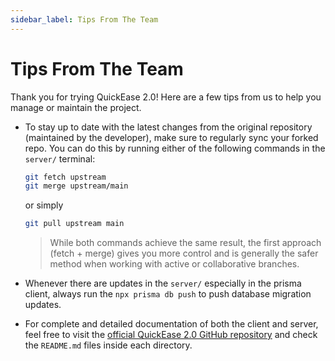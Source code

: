 ```yaml
---
sidebar_label: Tips From The Team
---
```


# Tips From The Team

Thank you for trying QuickEase 2.0! Here are a few tips from us to help you manage or maintain the project.

- To stay up to date with the latest changes from the original repository (maintained by the developer), make sure to regularly sync your forked repo. You can do this by running either of the following commands in the `server/` terminal:

  ```bash
  git fetch upstream
  git merge upstream/main
  ```

  or simply

  ```bash
  git pull upstream main
  ```

  > While both commands achieve the same result, the first approach (fetch + merge) gives you more control and is generally the safer method when working with active or collaborative branches.

- Whenever there are updates in the `server/` especially in the prisma client, always run the `npx prisma db push` to push database migration updates.

- For complete and detailed documentation of both the client and server, feel free to visit the [official QuickEase 2.0 GitHub repository](https://github.com/dlord213/quickease-2.0.git) and check the `README.md` files inside each directory.
